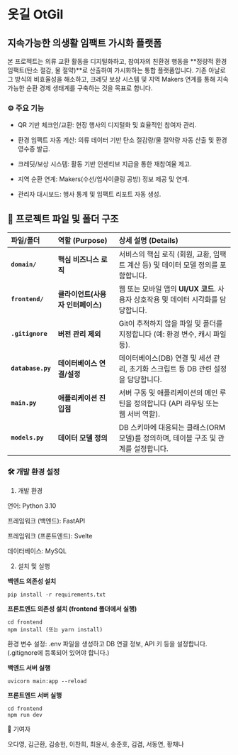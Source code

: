 # 옷길 OtGil
## 지속가능한 의생활 임팩트 가시화 플랫폼
본 프로젝트는 의류 교환 활동을 디지털화하고, 참여자의 친환경 행동을 **정량적 환경 임팩트(탄소 절감, 물 절약)**로 산출하여 가시화하는 통합 플랫폼입니다. 기존 아날로그 방식의 비효율성을 해소하고, 크레딧 보상 시스템 및 지역 Makers 연계를 통해 지속 가능한 순환 경제 생태계를 구축하는 것을 목표로 합니다.

### ⚙️ 주요 기능
- QR 기반 체크인/교환: 현장 행사의 디지털화 및 효율적인 참여자 관리.

- 환경 임팩트 자동 계산: 의류 데이터 기반 탄소 절감량/물 절약량 자동 산출 및 환경 영수증 발급.

- 크레딧/보상 시스템: 활동 기반 인센티브 지급을 통한 재참여율 제고.

- 지역 순환 연계: Makers(수선/업사이클링 공방) 정보 제공 및 연계.

- 관리자 대시보드: 행사 통계 및 임팩트 리포트 자동 생성.

## 📂 프로젝트 파일 및 폴더 구조

| 파일/폴더 | 역할 (Purpose) | 상세 설명 (Details) |
| :--- | :--- | :--- |
| **`domain/`** | **핵심 비즈니스 로직** | 서비스의 핵심 로직 (회원, 교환, 임팩트 계산 등) 및 데이터 모델 정의를 포함합니다. |
| **`frontend/`** | **클라이언트(사용자 인터페이스)** | 웹 또는 모바일 앱의 **UI/UX 코드**. 사용자 상호작용 및 데이터 시각화를 담당합니다. |
| **`.gitignore`** | **버전 관리 제외** | Git이 추적하지 않을 파일 및 폴더를 지정합니다 (예: 환경 변수, 캐시 파일 등). |
| **`database.py`** | **데이터베이스 연결/설정** | 데이터베이스(DB) 연결 및 세션 관리, 초기화 스크립트 등 DB 관련 설정을 담당합니다. |
| **`main.py`** | **애플리케이션 진입점** | 서버 구동 및 애플리케이션의 메인 루틴을 정의합니다 (API 라우팅 또는 웹 서버 역할). |
| **`models.py`** | **데이터 모델 정의** | DB 스키마에 대응되는 클래스(ORM 모델)를 정의하며, 테이블 구조 및 관계를 설정합니다. |
### 🛠️ 개발 환경 설정
1. 개발 환경

언어: Python 3.10

프레임워크 (백엔드): FastAPI

프레임워크 (프론트엔드): Svelte

데이터베이스: MySQL

2. 설치 및 실행

__백엔드 의존성 설치__
```
pip install -r requirements.txt
```
__프론트엔드 의존성 설치 (frontend 폴더에서 실행)__
```
cd frontend
npm install (또는 yarn install)
```
환경 변수 설정: .env 파일을 생성하고 DB 연결 정보, API 키 등을 설정합니다. (.gitignore에 등록되어 있어야 합니다.)

__백엔드 서버 실행__
```
uvicorn main:app --reload
```
__프론트엔드 서버 실행__
```
cd frontend
npm run dev
```
👥 기여자

오다영, 김근환, 김송헌, 이찬희, 최윤서, 송준호, 김겸, 서동연, 황채나 
